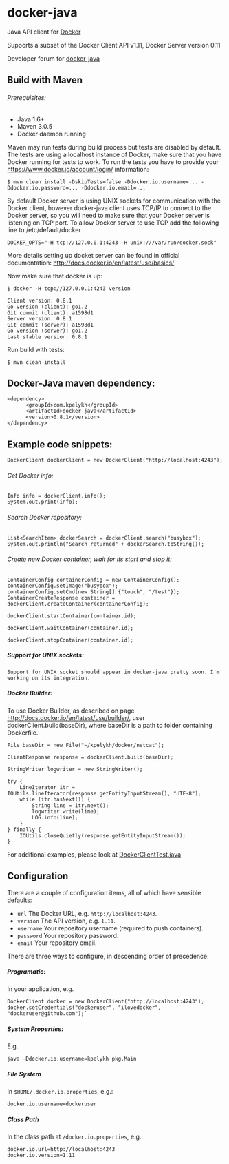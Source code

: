 # docker-java

Java API client for [Docker](http://docs.docker.io/ "Docker")

Supports a subset of the Docker Client API v1.11, Docker Server version 0.11

Developer forum for [docker-java](https://groups.google.com/forum/?hl=de#!forum/docker-java-dev "docker-java")

## Build with Maven

###### Prerequisites:

* Java 1.6+
* Maven 3.0.5
* Docker daemon running

Maven may run tests during build process but tests are disabled by default. The tests are using a localhost instance of Docker, make sure that you have Docker running for tests to work. To run the tests you have to provide your https://www.docker.io/account/login/ information:

    $ mvn clean install -DskipTests=false -Ddocker.io.username=... -Ddocker.io.password=... -Ddocker.io.email=...

By default Docker server is using UNIX sockets for communication with the Docker client, however docker-java
client uses TCP/IP to connect to the Docker server, so you will need to make sure that your Docker server is
listening on TCP port. To allow Docker server to use TCP add the following line to /etc/default/docker

    DOCKER_OPTS="-H tcp://127.0.0.1:4243 -H unix:///var/run/docker.sock"

More details setting up docket server can be found in official documentation: http://docs.docker.io/en/latest/use/basics/

Now make sure that docker is up:

    $ docker -H tcp://127.0.0.1:4243 version

    Client version: 0.8.1
    Go version (client): go1.2
    Git commit (client): a1598d1
    Server version: 0.8.1
    Git commit (server): a1598d1
    Go version (server): go1.2
    Last stable version: 0.8.1

Run build with tests:

    $ mvn clean install

## Docker-Java maven dependency:

    <dependency>
          <groupId>com.kpelykh</groupId>
          <artifactId>docker-java</artifactId>
          <version>0.8.1</version>
    </dependency>


## Example code snippets:

    DockerClient dockerClient = new DockerClient("http://localhost:4243");

###### Get Docker info:

    Info info = dockerClient.info();
    System.out.print(info);

###### Search Docker repository:

    List<SearchItem> dockerSearch = dockerClient.search("busybox");
    System.out.println("Search returned" + dockerSearch.toString());

###### Create new Docker container, wait for its start and stop it:

    ContainerConfig containerConfig = new ContainerConfig();
    containerConfig.setImage("busybox");
    containerConfig.setCmd(new String[] {"touch", "/test"});
    ContainerCreateResponse container = dockerClient.createContainer(containerConfig);

    dockerClient.startContainer(container.id);

    dockerClient.waitContainer(container.id);

    dockerClient.stopContainer(container.id);


##### Support for UNIX sockets:

    Support for UNIX socket should appear in docker-java pretty soon. I'm working on its integration.

##### Docker Builder:

To use Docker Builder, as described on page http://docs.docker.io/en/latest/use/builder/,
user dockerClient.build(baseDir), where baseDir is a path to folder containing Dockerfile.


    File baseDir = new File("~/kpelykh/docker/netcat");

    ClientResponse response = dockerClient.build(baseDir);

    StringWriter logwriter = new StringWriter();

    try {
        LineIterator itr = IOUtils.lineIterator(response.getEntityInputStream(), "UTF-8");
        while (itr.hasNext()) {
            String line = itr.next();
            logwriter.write(line);
            LOG.info(line);
        }
    } finally {
        IOUtils.closeQuietly(response.getEntityInputStream());
    }



For additional examples, please look at [DockerClientTest.java](https://github.com/kpelykh/docker-java/blob/master/src/test/java/com/kpelykh/docker/client/test/DockerClientTest.java "DockerClientTest.java")

## Configuration

There are a couple of configuration items, all of which have sensible defaults:

* `url` The Docker URL, e.g. `http://localhost:4243`.
* `version` The API version, e.g. `1.11`.
* `username` Your repository username (required to push containers).
* `password` Your repository password.
* `email` Your repository email.

There are three ways to configure, in descending order of precedence:

##### Programatic:
In your application, e.g.

    DockerClient docker = new DockerClient("http://localhost:4243");
    docker.setCredentials("dockeruser", "ilovedocker", "dockeruser@github.com");`

##### System Properties:
E.g.

    java -Ddocker.io.username=kpelykh pkg.Main

##### File System  
In `$HOME/.docker.io.properties`, e.g.:

    docker.io.username=dockeruser

##### Class Path
In the class path at `/docker.io.properties`, e.g.:

    docker.io.url=http://localhost:4243
    docker.io.version=1.11
